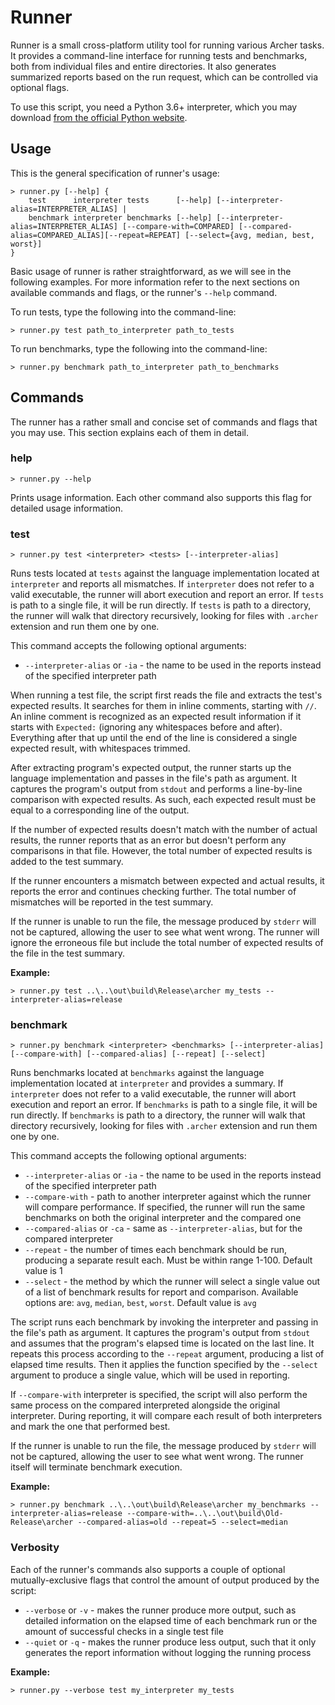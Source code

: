 # Runner

Runner is a small cross-platform utility tool for running various Archer tasks. It provides a command-line interface for running tests and benchmarks, both from individual files and entire directories. It also generates summarized reports based on the run request, which can be controlled via optional flags.

To use this script, you need a Python 3.6+ interpreter, which you may download [from the official Python website](https://www.python.org/downloads/).

## Usage

This is the general specification of runner's usage:

```shell
> runner.py [--help] {
    test      interpreter tests      [--help] [--interpreter-alias=INTERPRETER_ALIAS] |
    benchmark interpreter benchmarks [--help] [--interpreter-alias=INTERPRETER_ALIAS] [--compare-with=COMPARED] [--compared-alias=COMPARED_ALIAS][--repeat=REPEAT] [--select={avg, median, best, worst}]
}
```

Basic usage of runner is rather straightforward, as we will see in the following examples. For more information refer to the next sections on available commands and flags, or the runner's `--help` command.

To run tests, type the following into the command-line:

```shell
> runner.py test path_to_interpreter path_to_tests
```

To run benchmarks, type the following into the command-line:

```shell
> runner.py benchmark path_to_interpreter path_to_benchmarks
```

## Commands

The runner has a rather small and concise set of commands and flags that you may use. This section explains each of them in detail.

### help

```shell
> runner.py --help
```

Prints usage information. Each other command also supports this flag for detailed usage information.

### test

```shell
> runner.py test <interpreter> <tests> [--interpreter-alias]
```

Runs tests located at `tests` against the language implementation located at `interpreter` and reports all mismatches. If `interpreter` does not refer to a valid executable, the runner will abort execution and report an error. If `tests` is path to a single file, it will be run directly. If `tests` is path to a directory, the runner will walk that directory recursively, looking for files with `.archer` extension and run them one by one.

This command accepts the following optional arguments:

* `--interpreter-alias` or `-ia` - the name to be used in the reports instead of the specified interpreter path

When running a test file, the script first reads the file and extracts the test's expected results. It searches for them in inline comments, starting with `//`. An inline comment is recognized as an expected result information if it starts with `Expected:` (ignoring any whitespaces before and after). Everything after that up until the end of the line is considered a single expected result, with whitespaces trimmed.

After extracting program's expected output, the runner starts up the language implementation and passes in the file's path as argument. It captures the program's output from `stdout` and performs a line-by-line comparison with expected results. As such, each expected result must be equal to a corresponding line of the output.

If the number of expected results doesn't match with the number of actual results, the runner reports that as an error but doesn't perform any comparisons in that file. However, the total number of expected results is added to the test summary.

If the runner encounters a mismatch between expected and actual results, it reports the error and continues checking further. The total number of mismatches will be reported in the test summary.

If the runner is unable to run the file, the message produced by `stderr` will not be captured, allowing the user to see what went wrong. The runner will ignore the erroneous file but include the total number of expected results of the file in the test summary.

**Example:**

```shell
> runner.py test ..\..\out\build\Release\archer my_tests --interpreter-alias=release
```

### benchmark

```shell
> runner.py benchmark <interpreter> <benchmarks> [--interpreter-alias] [--compare-with] [--compared-alias] [--repeat] [--select]
```

Runs benchmarks located at `benchmarks` against the language implementation located at `interpreter` and provides a summary. If `interpreter` does not refer to a valid executable, the runner will abort execution and report an error. If `benchmarks` is path to a single file, it will be run directly. If `benchmarks` is path to a directory, the runner will walk that directory recursively, looking for files with `.archer` extension and run them one by one.

This command accepts the following optional arguments:

* `--interpreter-alias` or `-ia` - the name to be used in the reports instead of the specified interpreter path
* `--compare-with` - path to another interpreter against which the runner will compare performance. If specified, the runner will run the same benchmarks on both the original interpreter and the compared one
* `--compared-alias` or `-ca` - same as `--interpreter-alias`, but for the compared interpreter
* `--repeat` - the number of times each benchmark should be run, producing a separate result each. Must be within range 1-100. Default value is 1
* `--select` - the method by which the runner will select a single value out of a list of benchmark results for report and comparison. Available options are: `avg`, `median`, `best`, `worst`. Default value is `avg`

The script runs each benchmark by invoking the interpreter and passing in the file's path as argument. It captures the program's output from `stdout` and assumes that the program's elapsed time is located on the last line. It repeats this process according to the `--repeat` argument, producing a list of elapsed time results. Then it applies the function specified by the `--select` argument to produce a single value, which will be used in reporting.

If `--compare-with` interpreter is specified, the script will also perform the same process on the compared interpreted alongside the original interpreter. During reporting, it will compare each result of both interpreters and mark the one that performed best.

If the runner is unable to run the file, the message produced by `stderr` will not be captured, allowing the user to see what went wrong. The runner itself will terminate benchmark execution.

**Example:**

```shell
> runner.py benchmark ..\..\out\build\Release\archer my_benchmarks --interpreter-alias=release --compare-with=..\..\out\build\Old-Release\archer --compared-alias=old --repeat=5 --select=median
```

### Verbosity

Each of the runner's commands also supports a couple of optional mutually-exclusive flags that control the amount of output produced by the script:

* `--verbose` or `-v` - makes the runner produce more output, such as detailed information on the elapsed time of each benchmark run or the amount of successful checks in a single test file
* `--quiet` or `-q` - makes the runner produce less output, such that it only generates the report information without logging the running process

**Example:**

```shell
> runner.py --verbose test my_interpreter my_tests
```
